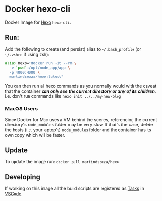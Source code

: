 # Docker hexo-cli
Docker Image for [Hexo](https://hexo.io/) `hexo-cli`.

## Run:

Add the following to create (and persist) alias to `~/.bash_profile` (or `~/.zshrc` if using zsh):

```bash
alias hexo="docker run -it --rm \
  -v `pwd`:/opt/node_app/app \
  -p 4000:4000 \
  martindsouza/hexo:latest"
```

You can then run all hexo commands as you normally would with the caveat that the container ***can only see the current directory or any of its children***. i.e. don't run commands like `hexo init ../../my-new-blog`


### MacOS Users

Since Docker for Mac uses a VM behind the scenes, referencing the current directory's `node_modules` folder may be very slow. If that's the case, delete the hosts (i.e. your laptop's) `node_modules` folder and the container has its own copy which will be faster.


## Update

To update the image run: `docker pull martindsouza/hexo`

## Developing

If working on this image all the build scripts are registered as [Tasks](https://code.visualstudio.com/docs/editor/tasks) in [VSCode](https://code.visualstudio.com/)

